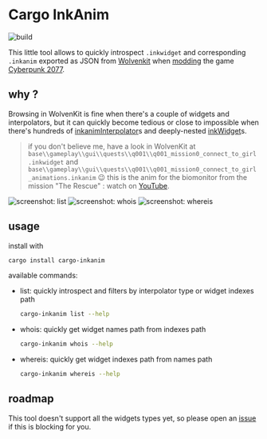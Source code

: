 # Cargo InkAnim

![build](https://github.com/cyb3rpsych0s1s/inkanim-utils/actions/workflows/quality.yml/badge.svg)

This little tool allows to quickly introspect `.inkwidget` and corresponding `.inkanim` exported as JSON from [Wolvenkit](https://wiki.redmodding.org/wolvenkit/readme) when [modding](https://wiki.redmodding.org/home/) the game [Cyberpunk 2077](https://www.cyberpunk.net/).

## why ?

Browsing in WolvenKit is fine when there's a couple of widgets and interpolators,
but it can quickly become tedious or close to impossible when there's hundreds of [inkanimInterpolator](https://nativedb.red4ext.com/inkanimInterpolator)s and deeply-nested [inkWidget](https://nativedb.red4ext.com/inkWidget)s.
>
> if you don't believe me, have a look in WolvenKit at `base\\gameplay\\gui\\quests\\q001\\q001_mission0_connect_to_girl.inkwidget` and `base\\gameplay\\gui\\quests\\q001\\q001_mission0_connect_to_girl_animations.inkanim` :wink:
> this is the anim for the biomonitor from the mission "The Rescue" : watch on [YouTube](https://youtu.be/J5ar3ynfcN4?t=404).

![screenshot: list](https://github.com/cyb3rpsych0s1s/inkanim-utils/raw/main/screenshots/list.png)
![screenshot: whois](https://github.com/cyb3rpsych0s1s/inkanim-utils/raw/main/screenshots/whois.png)
![screenshot: whereis](https://github.com/cyb3rpsych0s1s/inkanim-utils/raw/main/screenshots/whereis.png)

## usage

install with

```sh
cargo install cargo-inkanim
```

available commands:

- list: quickly introspect and filters by interpolator type or widget indexes path

  ```sh
  cargo-inkanim list --help
  ```

- whois: quickly get widget names path from indexes path

  ```sh
  cargo-inkanim whois --help
  ```

- whereis: quickly get widget indexes path from names path

  ```sh
  cargo-inkanim whereis --help
  ```

## roadmap

This tool doesn't support all the widgets types yet, so please open an [issue](https://github.com/cyb3rpsych0s1s/inkanim-utils/issues) if this is blocking for you.
